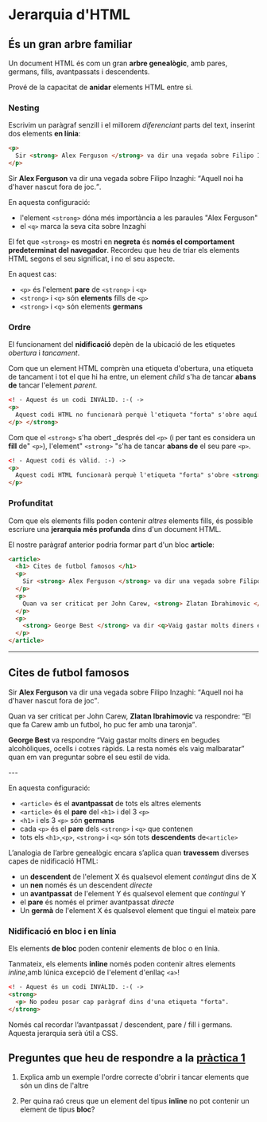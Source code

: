 # Jerarquia d'HTML

## És un gran arbre familiar

Un document HTML és com un gran **arbre genealògic**, amb pares, germans, fills, avantpassats i descendents.

Prové de la capacitat de **anidar** elements HTML entre si.

### Nesting

Escrivim un paràgraf senzill i el millorem _diferenciant_ parts del text, inserint dos elements **en línia**:

```html
<p>
  Sir <strong> Alex Ferguson </strong> va dir una vegada sobre Filipo Inzaghi: <q>Aquell noi ha d'haver nascut fora de joc.</q>.
</p>
```

<div class = "result"> <p> Sir <strong> Alex Ferguson </strong> va dir una vegada sobre Filipo Inzaghi: <q>Aquell noi ha d'haver nascut fora de joc.</q>. </p> </div>

En aquesta configuració:

* l'element `<strong>` dóna més importància a les paraules "Alex Ferguson"
* el `<q>` marca la seva cita sobre Inzaghi

El fet que `<strong>` es mostri en **negreta** és **només el comportament predeterminat del navegador**. Recordeu que heu de triar els elements HTML segons el seu significat, i no el seu aspecte.

En aquest cas:

* `<p>` és l'element **pare** de `<strong>` i `<q>`
* `<strong>` i `<q>` són **elements** fills de `<p>`
* `<strong>` i `<q>` són elements **germans**

### Ordre

El funcionament del **nidificació** depèn de la ubicació de les etiquetes _obertura_ i _tancament_.

Com que un element HTML comprèn una etiqueta d'obertura, una etiqueta de tancament i tot el que hi ha entre, un element _child_ s'ha de tancar **abans de** tancar l'element _parent_.

```html
<! - Aquest és un codi INVÀLID. :-( ->
<p>
  Aquest codi HTML no funcionarà perquè l'etiqueta "forta" s'obre aquí <strong> però només es tanca després del paràgraf.
</p> </strong>
```

Com que el `<strong>` s'ha obert _després del `<p>` (i per tant es considera un **fill** de" `<p>`), l'element" `<strong>` "s'ha de tancar **abans de** el seu pare `<p>`.

```html
<! - Aquest codi és vàlid. :-) ->
<p>
  Aquest codi HTML funcionarà perquè l'etiqueta "forta" s'obre <strong> i es tanca </strong> correctament.
</p>
```

### Profunditat

Com que els elements fills poden contenir _altres_ elements fills, és possible escriure una **jerarquia més profunda** dins d'un document HTML.

El nostre paràgraf anterior podria formar part d'un bloc **article**:

```html
<article>
  <h1> Cites de futbol famosos </h1>
  <p>
    Sir <strong> Alex Ferguson </strong> va dir una vegada sobre Filipo Inzaghi: <q>Aquell noi ha d'haver nascut fora de joc</q>.
  </p>
  <p>
    Quan va ser criticat per John Carew, <strong> Zlatan Ibrahimovic </strong> va respondre: <q>El que fa Carew amb un futbol, ​​ho puc fer amb una taronja</q>.
  </p>
  <p>
    <strong> George Best </strong> va dir <q>Vaig gastar molts diners en begudes alcohòliques, ocells i cotxes ràpids. La resta només els vaig malbaratar</q> quan em van preguntar sobre el seu estil de vida.
  </p>
</article>
```

---
<div class = "result">
  <article>
    <h1> Cites de futbol famosos </h1>
    <p>
      Sir <strong> Alex Ferguson </strong> va dir una vegada sobre Filipo Inzaghi: <q>Aquell noi ha d'haver nascut fora de joc</q>.
    </p>
    <p>
      Quan va ser criticat per John Carew, <strong> Zlatan Ibrahimovic </strong> va respondre: <q>El que fa Carew amb un futbol, ​​ho puc fer amb una taronja</q>.
    </p>
    <p>
      <strong> George Best </strong> va respondre <q>Vaig gastar molts diners en begudes alcohòliques, ocells i cotxes ràpids. La resta només els vaig malbaratar</q> quan em van preguntar sobre el seu estil de vida.
    </p>
  </article>
</div>
---

En aquesta configuració:

* `<article>` és el **avantpassat** de tots els altres elements
* `<article>` és el **pare** del `<h1>` i del 3 `<p>`
* `<h1>` i els 3 `<p>` són **germans**
* cada `<p>` és el **pare** dels `<strong>` i `<q>` que contenen
* tots els `<h1>`,`<p>`, `<strong>` i `<q>` són tots **descendents** de` <article> `

L’analogia de l’arbre genealògic encara s’aplica quan **travessem** diverses capes de nidificació HTML:

* un **descendent** de l'element X és qualsevol element _contingut_ dins de X
* un **nen** només és un descendent _directe_
* un **avantpassat** de l'element Y és qualsevol element que _contingui_ Y
* el **pare** és només el primer avantpassat _directe_
* Un **germà** de l'element X és qualsevol element que tingui el mateix pare

### Nidificació en bloc i en línia

Els elements **de bloc** poden contenir elements de bloc o en línia.

Tanmateix, els elements **inline** només poden contenir altres elements _inline_,amb lúnica excepció de l'element d'enllaç `<a>`!

```html
<! - Aquest és un codi INVÀLID. :-( ->
<strong>
  <p> No podeu posar cap paràgraf dins d'una etiqueta "forta".
</strong>
```

Només cal recordar l’avantpassat / descendent, pare / fill i germans. Aquesta jerarquia serà útil a CSS.

## Preguntes que heu de respondre a la [pràctica 1](https://moodle.insjoaquimmir.cat/mod/assign/view.php?id=42051)

1. Explica amb un exemple l'ordre correcte d'obrir i tancar elements que són un dins de l'altre

2. Per quina raó creus que un element del tipus **inline** no pot contenir un element de tipus **bloc**?
